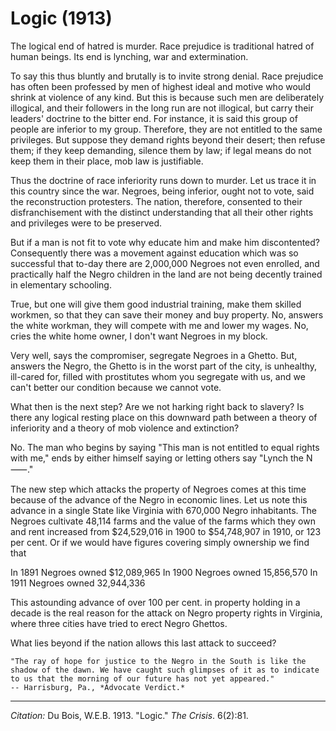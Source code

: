 <!--
title:   Logic
author:  Du Bois, W.E.B.
journal: The Crisis
year:    1913
volume:  6
issue:   2
pages:   81
-->
# Logic (1913)

The logical end of hatred is murder. Race prejudice is traditional hatred of human beings. Its end is lynching, war and extermination.

To say this thus bluntly and brutally is to invite strong denial. Race prejudice has often been professed by men of highest ideal and motive who would shrink at violence of any kind. But this is because such men are deliberately illogical, and their followers in the long run are not illogical, but carry their leaders' doctrine to the bitter end. For instance, it is said this group of people are inferior to my group. Therefore, they are not entitled to the same privileges. But suppose they demand rights beyond their desert; then refuse them; if they keep demanding, silence them by law; if legal means do not keep them in their place, mob law is justifiable.

Thus the doctrine of race inferiority runs down to murder. Let us trace it in this country since the war. Negroes, being inferior, ought not to vote, said the reconstruction protesters. The nation, therefore, consented to their disfranchisement with the distinct understanding that all their other rights and privileges were to be preserved.

But if a man is not fit to vote why educate him and make him discontented? Consequently there was a movement against education which was so successful that to-day there are 2,000,000 Negroes not even enrolled, and practically half the Negro children in the land are not being decently trained in elementary schooling.

True, but one will give them good industrial training, make them skilled workmen, so that they can save their money and buy property. No, answers the white workman, they will compete with me and lower my wages. No, cries the white home owner, I don't want Negroes in my block.

Very well, says the compromiser, segregate Negroes in a Ghetto. But, answers the Negro, the Ghetto is in the worst part of the city, is unhealthy, ill-cared for, filled with prostitutes whom you segregate with us, and we can't better our condition because we cannot vote.

What then is the next step? Are we not harking right back to slavery? Is there any logical resting place on this downward path between a theory of inferiority and a theory of mob violence and extinction?

No. The man who begins by saying "This man is not entitled to equal rights with me," ends by either himself saying or letting others say "Lynch the N&#11834;."

The new step which attacks the property of Negroes comes at this time because of the advance of the Negro in economic lines. Let us note this advance in a single State like Virginia with 670,000 Negro inhabitants. The Negroes cultivate 48,114 farms and the value of the farms which they own and rent increased from $24,529,016 in 1900 to $54,748,907 in 1910, or 123 per cent. Or if we would have figures covering simply ownership we find that

In 1891 Negroes owned $12,089,965
In 1900 Negroes owned 15,856,570
In 1911 Negroes owned 32,944,336

This astounding advance of over 100 per cent. in property holding in a decade is the real reason for the attack on Negro property rights in Virginia, where three cities have tried to erect Negro Ghettos.

What lies beyond if the nation allows this last attack to succeed?

```{epigraph}
"The ray of hope for justice to the Negro in the South is like the shadow of the dawn. We have caught such glimpses of it as to indicate to us that the morning of our future has not yet appeared."
-- Harrisburg, Pa., *Advocate Verdict.*
```

______________
*Citation:* Du Bois, W.E.B. 1913. "Logic." *The Crisis*. 6(2):81.